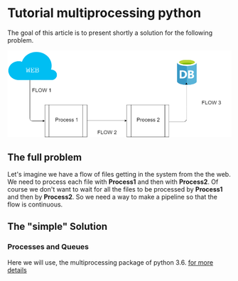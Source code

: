 # Tutorial multiprocessing python

The goal of this article is to present shortly a solution for the following problem.

![Screenshot](problem.png)

## The full problem

Let's imagine we have a flow of files getting in the system from the the web.
We need to process each file with **Process1** and then with **Process2**.
Of course we don't want to wait for all the files to be processed by **Process1** and then by **Process2**.
So we need a way to make a pipeline so that the flow is continuous.

## The "simple" Solution

### Processes and Queues

Here we will use, the multiprocessing package of python 3.6. [for more details](https://docs.python.org/3.6/library/multiprocessing.html#module-multiprocessing)
